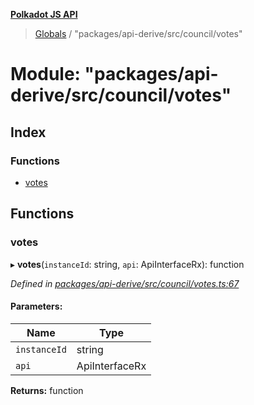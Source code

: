 **[Polkadot JS API](../README.md)**

> [Globals](../globals.md) / "packages/api-derive/src/council/votes"

# Module: "packages/api-derive/src/council/votes"

## Index

### Functions

* [votes](_packages_api_derive_src_council_votes_.md#votes)

## Functions

### votes

▸ **votes**(`instanceId`: string, `api`: ApiInterfaceRx): function

*Defined in [packages/api-derive/src/council/votes.ts:67](https://github.com/polkadot-js/api/blob/f778bf32e/packages/api-derive/src/council/votes.ts#L67)*

#### Parameters:

Name | Type |
------ | ------ |
`instanceId` | string |
`api` | ApiInterfaceRx |

**Returns:** function
